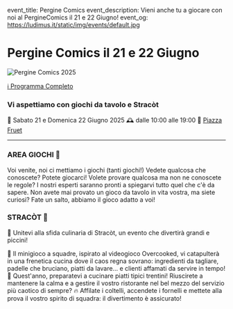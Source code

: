 event_title: Pergine Comics
event_description: Vieni anche tu a giocare con noi al PergineComics il 21 e 22 Giugno!
event_og: https://ludimus.it/static/img/events/default.jpg

# Pergine Comics il 21 e 22 Giugno

![Pergine Comics 2025](https://ludimus.it/static/img/events/2025-06-21-22_pergine-comics.png)

[ℹ️ Programma Completo](https://drive.google.com/file/d/1TqaJHMbRQ-orR2ZcrmEVY8D8Iej5nZGc/view)

### Vi aspettiamo con giochi da tavolo e Stracòt

📅 Sabato 21 e Domenica 22 Giugno 2025
🕰 dalle 10:00 alle 19:00
📍 [Piazza Fruet](https://www.google.it/maps/@46.0607287,11.2406384,3a,75y,108.19h,74.95t/data=!3m7!1e1!3m5!1smA0gIfyuu5HenJAPb0BEcg!2e0!6shttps:%2F%2Fstreetviewpixels-pa.googleapis.com%2Fv1%2Fthumbnail%3Fpanoid%3DmA0gIfyuu5HenJAPb0BEcg%26cb_client%3Dmaps_sv.share%26w%3D900%26h%3D600%26yaw%3D108.189306660424%26pitch%3D15.045711651713319%26thumbfov%3D90!7i13312!8i6656?coh=205410&entry=ttu)

---
### AREA GIOCHI 🎲

Voi venite, noi ci mettiamo i giochi (tanti giochi!)
Vedete qualcosa che conoscete? Potete giocarci!
Volete provare qualcosa ma non ne conoscete le regole? I nostri esperti saranno pronti a spiegarvi tutto quel che c'è da sapere.
Non avete mai provato un gioco da tavolo in vita vostra, ma siete curiosi? Fate un salto, abbiamo il gioco adatto a voi!


### STRACÒT 🍳

🚀 Unitevi alla sfida culinaria di Stracòt, un evento che divertirà grandi e piccini!

🍳 Il minigioco a squadre, ispirato al videogioco Overcooked, vi catapulterà in una frenetica cucina dove il caos regna sovrano: ingredienti da tagliare, padelle che bruciano, piatti da lavare… e clienti affamati da servire in tempo!
🥘 Quest'anno, preparatevi a cucinare piatti tipici trentini! Riuscirete a mantenere la calma e a gestire il vostro ristorante nel bel mezzo del servizio più caotico di sempre?
🔥 Affilate i coltelli, accendete i fornelli e mettete alla prova il vostro spirito di squadra: il divertimento è assicurato!

